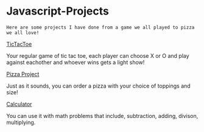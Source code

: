# Javascript-Projects

	Here are some projects I have done from a game we all played to pizza we all love!

[TicTacToe](https://github.com/tylerlynn13/Javascript-Projects/files/13467072/TicTacToe.zip)
	
 Your regular game of tic tac toe, each player can choose X or O and play against eachother and whoever wins gets a light show!
		
[Pizza Project](https://github.com/tylerlynn13/Javascript-Projects/files/13467075/Pizza.Project.zip)

Just as it sounds, you can order a pizza with your choice of toppings and size!

[Calculator](https://github.com/tylerlynn13/Javascript-Projects/files/13467084/Calculator.zip)
	
You can use it with math problems that include, subtraction, adding, divison, multiplying.
